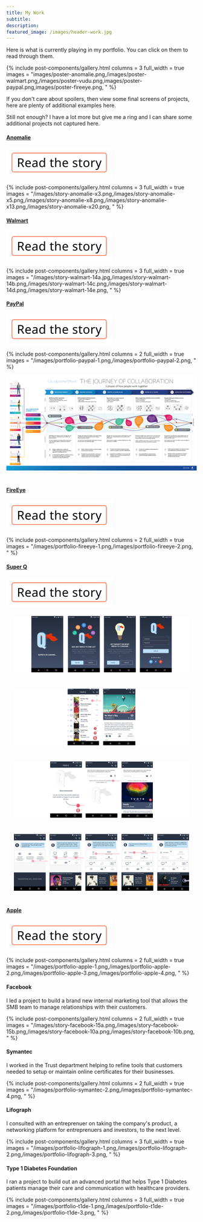 ```yaml
---
title: My Work
subtitle: 
description: 
featured_image: /images/header-work.jpg
---
```


<p class="text-center">Here is what is currently playing in my portfolio. You can click on them to read through them.</p>

{% include post-components/gallery.html
	columns = 3
	full_width = true
	images = "images/poster-anomalie.png,/images/poster-walmart.png,/images/poster-vudu.png,images/poster-paypal.png,images/poster-fireeye.png,
	"
%}

<p class="text-center">If you don't care about spoilers, then view some final screens of projects, here are plenty of additional examples here.</p>

<p class="text-center">Still not enough? I have a lot more but give me a ring and I can share some additional projects not captured here.</p>

<div class="wrap grid__3-col work__divider">
<div><a href="/project/anomalie.html"><h4 class="text-center">Anomalie</h4></a></div>
<div><a href="/project/anomalie.html"><img src="/images/button-read-story.svg"></a></div>
<div></div>
</div>

{% include post-components/gallery.html
	columns = 3
	full_width = true
	images = "/images/story-anomalie-x3.png,/images/story-anomalie-x5.png,/images/story-anomalie-x8.png,/images/story-anomalie-x13.png,/images/story-anomalie-x20.png,
	"
%}

<div class="wrap grid__3-col work__divider">
<div><a href="/project/walmart.html"><h4 class="text-center">Walmart</h4></a></div>
<div><a href="/project/walmart.html"><img src="/images/button-read-story.svg"></a></div>
<div></div>
</div>

{% include post-components/gallery.html
	columns = 3
	full_width = true
	images = "/images/story-walmart-14a.jpg,/images/story-walmart-14b.png,/images/story-walmart-14c.png,/images/story-walmart-14d.png,/images/story-walmart-14e.png,
	"
%}

<div class="wrap grid__3-col work__divider">
<div><a href="/project/paypal.html"><h4 class="text-center">PayPal</h4></a></div>
<div><a href="/project/paypal.html"><img src="/images/button-read-story.svg"></a></div>
<div></div>
</div>

{% include post-components/gallery.html
	columns = 2
	full_width = true
	images = "/images/portfolio-paypal-1.png,/images/portfolio-paypal-2.png,
	"
%}

<div style="margin-bottom: 40px;"><img src="/images/portfolio-paypal-3.png"></div>

<div class="wrap grid__3-col work__divider">
<div><a href="/project/fireeye.html"><h4 class="text-center">FireEye</h4></a></div>
<div><a href="/project/fireeye.html"><img src="/images/button-read-story.svg"></a></div>
<div></div>
</div>

{% include post-components/gallery.html
	columns = 2
	full_width = true
	images = "/images/portfolio-fireeye-1.png,/images/portfolio-fireeye-2.png,
	"
%}

<div class="wrap grid__3-col work__divider">
<div><a href="/project/vudu.html"><h4 class="text-center">Super Q</h4></a></div>
<div><a href="/project/vudu.html"><img src="/images/button-read-story.svg"></a></div>
<div></div>
</div>

<div style="padding: 20px;"><img src="/images/portfolio-vudu-1.png"></div>
<div style="padding: 20px;"><img src="/images/portfolio-vudu-2.png"></div>
<div style="padding: 20px;"><img src="/images/portfolio-vudu-3.png"></div>
<div style="padding: 20px; margin-bottom: 20px;"><img src="/images/portfolio-vudu-4.png"></div>

<div class="wrap grid__3-col work__divider">
<div><a href="/project/apple.html"><h4 class="text-center">Apple</h4></a></div>
<div><a href="/project/apple.html"><img src="/images/button-read-story.svg"></a></div>
<div></div>
</div>

{% include post-components/gallery.html
	columns = 2
	full_width = true
	images = "/images/portfolio-apple-1.png,/images/portfolio-apple-2.png,/images/portfolio-apple-3.png,/images/portfolio-apple-4.png,
	"
%}

<div class="wrap grid__3-col work__divider">
<div><h4 class="text-center">Facebook</h4></div>
<div></div>
<div></div>
</div>
<p>I led a project to build a brand new internal marketing tool that allows the SMB team to manage relationships with their customers.</p>

{% include post-components/gallery.html
	columns = 2
	full_width = true
	images = "/images/story-facebook-15a.png,/images/story-facebook-15b.png,/images/story-facebook-10a.png,/images/story-facebook-10b.png,
	"
%}

<!--
	<hr />

	<h3 class="text-center">Rune</h3>

	I led the design efforts at Rune, an early stage startup, whose focus was to help smaller online publishers leverage the social graph to drive traffic to their sites.

	<div class="gallery" data-columns="1">
		<img src="/images/portfolio-rune-1.png">
		<img src="/images/portfolio-rune-2.png">
		<img src="/images/portfolio-rune-3.png">
		<img src="/images/portfolio-rune-4.png">
		<img src="/images/portfolio-rune-5.png">
	</div>
-->

<div class="wrap grid__3-col work__divider">
<div><h4 class="text-center">Symantec</h4></div>
<div></div>
</div>

<p>I worked in the Trust department helping to refine tools that customers needed to setup or maintain online certificates for their businesses.</p>

{% include post-components/gallery.html
	columns = 2
	full_width = true
	images = "/images/portfolio-symantec-2.png,/images/portfolio-symantec-4.png,
	"
%}

<div class="wrap grid__3-col work__divider">
<div><h4 class="text-center">Lifograph</h4></div>
<div></div>
</div>

<p>I consulted with an entreprenuer on taking the company's product, a networking platform for entreprenuers and investors, to the next level.</p>

{% include post-components/gallery.html
	columns = 3
	full_width = true
	images = "/images/portfolio-lifograph-1.png,/images/portfolio-lifograph-2.png,/images/portfolio-lifograph-3.png,
	"
%}

<div class="wrap grid__2-col work__divider">
<div><h4 class="text-center">Type 1 Diabetes Foundation</h4></div>
<div></div>
</div>

<p>I ran a project to build out an advanced portal that helps Type 1 Diabetes patients manage their care and communication with healthcare providers.</p>

{% include post-components/gallery.html
	columns = 3
	full_width = true
	images = "/images/portfolio-t1de-1.png,/images/portfolio-t1de-2.png,/images/portfolio-t1de-3.png,
	"
%}
